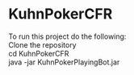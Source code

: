 # KuhnPokerCFR
To run this project do the following:  
Clone the repository  
cd KuhnPokerCFR  
java -jar KuhnPokerPlayingBot.jar  
